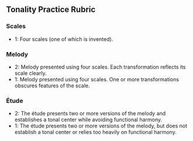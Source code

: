## Tonality Practice Rubric

### Scales

- 1: Four scales (one of which is invented).

### Melody

- 2: Melody presented using four scales. Each transformation reflects its scale clearly.
- 1: Melody presented using four scales. One or more transformations obscures features of the scale.

### Étude

- 2: The étude presents two or more versions of the melody and establishes a tonal center while avoiding functional harmony.
- 1: The étude presents two or more versions of the melody, but does not establish a tonal center or relies too heavily on functional harmony.
